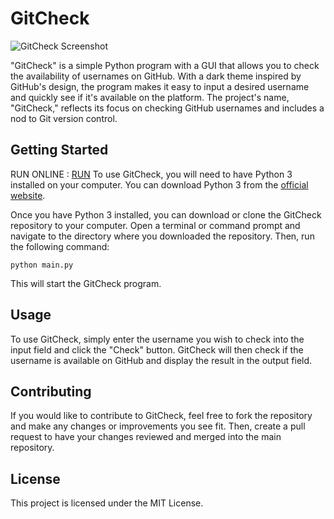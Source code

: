 
# GitCheck

![GitCheck Screenshot](https://user-images.githubusercontent.com/62465404/219690429-33623889-bed1-4b11-b212-6bed48df075d.png)

"GitCheck" is a simple Python program with a GUI that allows you to check the availability of usernames on GitHub. With a dark theme inspired by GitHub's design, the program makes it easy to input a desired username and quickly see if it's available on the platform. The project's name, "GitCheck," reflects its focus on checking GitHub usernames and includes a nod to Git version control.

## Getting Started
RUN ONLINE : [RUN](https://replit.com/@Enoobis/GitCheck?v=1)
To use GitCheck, you will need to have Python 3 installed on your computer. You can download Python 3 from the [official website](https://www.python.org/downloads/).

Once you have Python 3 installed, you can download or clone the GitCheck repository to your computer. Open a terminal or command prompt and navigate to the directory where you downloaded the repository. Then, run the following command:
```
python main.py
```

This will start the GitCheck program.

## Usage

To use GitCheck, simply enter the username you wish to check into the input field and click the "Check" button. GitCheck will then check if the username is available on GitHub and display the result in the output field.

## Contributing

If you would like to contribute to GitCheck, feel free to fork the repository and make any changes or improvements you see fit. Then, create a pull request to have your changes reviewed and merged into the main repository.

## License

This project is licensed under the MIT License.
